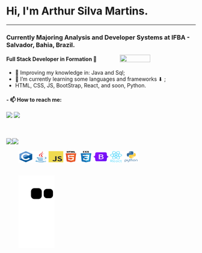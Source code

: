 <h1>Hi, I'm Arthur Silva Martins.</h1>
<hr>
<h3>Currently Majoring Analysis and Developer Systems at IFBA - Salvador, Bahia, Brazil.</h3>

<img align="right" width="40%" height="40%" src ="https://imgur.com/1Uff4wb.gif"/>

<h4>Full Stack Developer in Formation 🎯</h4>

- 💎 Improving my knowledge in: Java and Sql;
- 🌱 I’m currently learning some languages and frameworks ⬇ ; <br>
- HTML, CSS, JS, BootStrap, React, and soon, Python.

<h4>- 📫 How to reach me:</h4>
<a href="https://www.linkedin.com/in/arthur-silva-martins-ba5518225/" target="_blank"><img src="https://img.shields.io/badge/-LinkedIn-%230077B5?style=for-the-badge&logo=linkedin&logoColor=white" target="_blank"></a>
<a href = "mailto:arthursilva0198@gmail.com"><img src="https://img.shields.io/badge/-Gmail-%23333?style=for-the-badge&logo=gmail&logoColor=red" target="_blank"></a>
<br><br><br><br>

<div align="left">
  <a href="https://github.com/AMartinsDev">
  <img align="left" height="140em" src="https://github-readme-stats.vercel.app/api?username=AMartinsDev&show_icons=true&theme=great-gatsby&include_all_commits=true&count_private=true"/>
  <img align="left" height="140em" src="https://github-readme-stats.vercel.app/api/top-langs/?username=AMartinsDev&layout=compact&langs_count=7&theme=great-gatsby"/>
    <br>
<div style="display: inline_block"><br>
<img align="left" alt="Art-C" height="30" width="40" src="https://raw.githubusercontent.com/devicons/devicon/master/icons/c/c-original.svg">
<img align="left" alt="Art-Java" height="30" width="40" src="https://raw.githubusercontent.com/devicons/devicon/master/icons/java/java-original.svg">
<img align="left" alt="Art-Js" height="30" width="40" src="https://raw.githubusercontent.com/devicons/devicon/master/icons/javascript/javascript-original.svg">
<img align="left" alt="Art-HTML" height="30" width="40" src="https://raw.githubusercontent.com/devicons/devicon/master/icons/html5/html5-original-wordmark.svg">
<img align="left" alt="Art-Css" height="30" width="40" src="https://raw.githubusercontent.com/devicons/devicon/master/icons/css3/css3-original-wordmark.svg">
<img align="left" alt="Art-BootStrap" height="30" width="40" src="https://raw.githubusercontent.com/devicons/devicon/master/icons/bootstrap/bootstrap-original.svg">
<img align="left" alt="Art-React" height="30" width="40" src="https://raw.githubusercontent.com/devicons/devicon/master/icons/react/react-original-wordmark.svg">
<img align="left" alt="Art-Python" height="30" width="40" src="https://raw.githubusercontent.com/devicons/devicon/master/icons/python/python-original-wordmark.svg">
</div>
</div><br><br>
  
  
  
<br>
  
![Snake animation](https://github.com/AMartinsDev/AMartinsDev/blob/output/github-contribution-grid-snake.svg)
  

